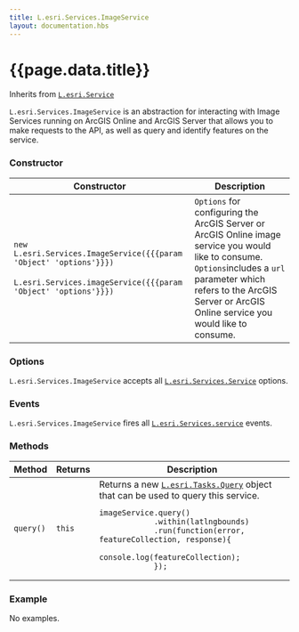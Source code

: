 ```yaml
---
title: L.esri.Services.ImageService
layout: documentation.hbs
---
```


# {{page.data.title}}

Inherits from [`L.esri.Service`]({{assets}}api-reference/services/service.html)

`L.esri.Services.ImageService` is an abstraction for interacting with Image Services running on ArcGIS Online and ArcGIS Server that allows you to make requests to the API, as well as query and identify features on the service.

### Constructor

<table>
    <thead>
        <tr>
            <th>Constructor</th>
            <th>Description</th>
        </tr>
    </thead>
    <tbody>
        <tr>
            <td><code class="nobr">new L.esri.Services.ImageService({{{param 'Object' 'options'}}})</code><br><br><code class="nobr">L.esri.Services.imageService({{{param 'Object' 'options'}}})</code></td>
            <td><code>Options</code> for configuring the ArcGIS Server or ArcGIS Online image service you would like to consume. <code>Options</code>includes a <code>url</code> parameter which refers to the ArcGIS Server or ArcGIS Online service you would like to consume.</td>
        </tr>
    </tbody>
</table>

### Options

`L.esri.Services.ImageService` accepts all [`L.esri.Services.Service`]({{assets}}api-reference/services/service.html) options.

### Events

`L.esri.Services.ImageService` fires all  [`L.esri.Services.service`]({{assets}}api-reference/services/service.html) events.

### Methods

<table>
    <thead>
        <tr>
            <th>Method</th>
            <th>Returns</th>
            <th>Description</th>
        </tr>
    </thead>
    <tbody>
        <tr>
            <td><code>query()</code></td>
            <td><code>this</code></td>
            <td>
                Returns a new <a href="{{assets}}api-reference/tasks/query.html"><code>L.esri.Tasks.Query</code></a> object that can be used to query this service.
<pre class="js"><code>imageService.query()
            .within(latlngbounds)
            .run(function(error, featureCollection, response){
              console.log(featureCollection);
            });</code></pre>
            </td>
        </tr>
    </tbody>
</table>

### Example

No examples.
